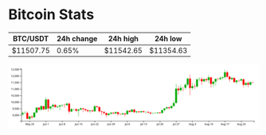 # Bitcoin Stats

BTC/USDT|24h change|24h high|24h low|
|---|---|---|---|
|$11507.75|0.65%|$11542.65|$11354.63|

<img src="./chart.svg">
